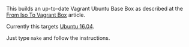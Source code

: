 This builds an up-to-date Vagrant Ubuntu Base Box as described at the [From Iso To Vagrant Box](http://blog.ruilopes.com/from-iso-to-vagrant-box.html) article.

Currently this targets [Ubuntu 16.04](https://help.ubuntu.com/16.04/installation-guide/amd64/index.html).

Just type `make` and follow the instructions.

